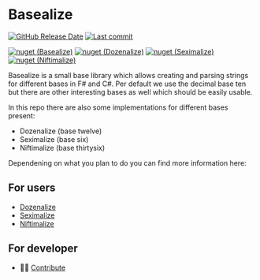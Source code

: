 # Basealize

[![GitHub Release Date](https://img.shields.io/github/release-date/NicoVIII/Basealize?style=flat-square&label=latest%20release%20date)](https://github.com/NicoVIII/Basealize/releases)
[![Last commit](https://img.shields.io/github/last-commit/NicoVIII/Basealize?style=flat-square)](https://github.com/NicoVIII/Basealize/commits/main/)

[![nuget (Basealize)](https://img.shields.io/nuget/v/NicoVIII.Basealize?label=Basealize&style=flat-square&logo=nuget)](https://www.nuget.org/packages/NicoVIII.Basealize/)
[![nuget (Dozenalize)](https://img.shields.io/nuget/v/NicoVIII.Dozenalize?label=Dozenalize&style=flat-square&logo=nuget)](https://www.nuget.org/packages/NicoVIII.Dozenalize/)
[![nuget (Seximalize)](https://img.shields.io/nuget/v/NicoVIII.Seximalize?label=Seximalize&style=flat-square&logo=nuget)](https://www.nuget.org/packages/NicoVIII.Seximalize/)
[![nuget (Niftimalize)](https://img.shields.io/nuget/v/NicoVIII.Niftimalize?label=Niftimalize&style=flat-square&logo=nuget)](https://www.nuget.org/packages/NicoVIII.Niftimalize/)

Basealize is a small base library which allows creating and parsing strings for different bases in F# and C#.
Per default we use the decimal base ten but there are other interesting bases as well which should be
easily usable.

In this repo there are also some implementations for different bases present:

 - Dozenalize (base twelve)
 - Seximalize (base six)
 - Niftimalize (base thirtysix)

Dependening on what you plan to do you can find more information here:

## For users

 * [Dozenalize](docs/Dozenalize.md)
 * [Seximalize](docs/Seximalize.md)
 * [Niftimalize](docs/Niftimalize.md)

## For developer

 * 👩‍💻 [Contribute](docs/Develop.md)
